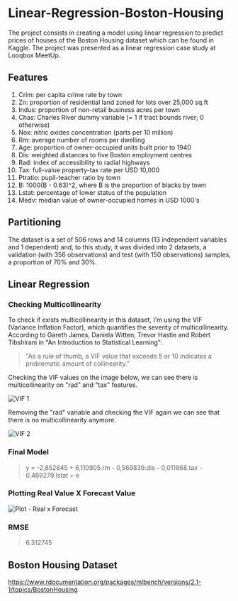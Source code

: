 # Linear-Regression-Boston-Housing

The project consists in creating a model using linear regression to predict prices of houses of the Boston Housing dataset which can be found in Kaggle. The project was presented as a linear regression case study at Looqbox MeetUp.

## Features
1. Crim: per capita crime rate by town
2. Zn: proportion of residential land zoned for lots over 25,000 sq.ft
3. Indus: proportion of non-retail business acres per town
4. Chas: Charles River dummy variable (= 1 if tract bounds river; 0 otherwise)
5. Nox: nitric oxides concentration (parts per 10 million)
6. Rm: average number of rooms per dwelling
7. Age: proportion of owner-occupied units built prior to 1940
8. Dis: weighted distances to five Boston employment centres
9. Rad: index of accessibility to radial highways
10. Tax: full-value property-tax rate per USD 10,000
11. Ptratio: pupil-teacher ratio by town
12. B: 1000(B - 0.63)^2, where B is the proportion of blacks by town
13. Lstat: percentage of lower status of the population
14. Medv: median value of owner-occupied homes in USD 1000's

## Partitioning
The dataset is a set of 506 rows and 14 columns (13 independent variables and 1 dependent) and, to this study, it was divided into 2 datasets, a validation (with 356 observations) and test (with 150 observations) samples, a proportion of 70% and 30%.

## Linear Regression

### Checking Multicollinearity
To check if exists multicollinearity in this dataset, I'm using the VIF (Variance Inflation Factor), which quantifies the severity of multicollinearity. According to Gareth James, Daniela Witten, Trevor Hastie and Robert Tibshirani in "An Introduction to Statistical Learning": 

> "As a rule of thumb, a VIF value that exceeds 5 or 10 indicates a problematic amount of collinearity."

Checking the VIF values on the image below, we can see there is multicollinearity on "rad" and "tax" features.

![VIF 1](https://github.com/ricardobreis/Linear-Regression-Boston-Housing/blob/master/vif-model1.png)

Removing the "rad" variable and checking the VIF again we can see that there is no multicollinearity anymore.

![VIF 2](https://github.com/ricardobreis/Linear-Regression-Boston-Housing/blob/master/vif-model2.png)

### Final Model
> y = -2,852845 + 6,110905.rm - 0,569839.dis - 0,011868.tax - 0,469279.lstat + e

### Plotting Real Value X Forecast Value
![Plot - Real x Forecast](https://github.com/ricardobreis/Linear-Regression-Boston-Housing/blob/master/RealxPrevisa%CC%83o.png)

### RMSE
> 6.312745

## Boston Housing Dataset
https://www.rdocumentation.org/packages/mlbench/versions/2.1-1/topics/BostonHousing
